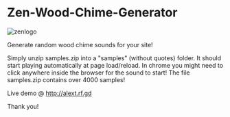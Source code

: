# Zen-Wood-Chime-Generator

![zenlogo](https://user-images.githubusercontent.com/16135535/159360392-75537fbb-9649-40bc-a318-dbd9b20525a2.jpg)

Generate random wood chime sounds for your site!

Simply unzip samples.zip into a "samples" (without quotes) folder. It should start playing automatically at page load/reload. In chrome you might need to click anywhere inside the browser for the sound to start! The file samples.zip contains over 4000 samples!

Live demo @ http://alext.rf.gd

Thank you!
